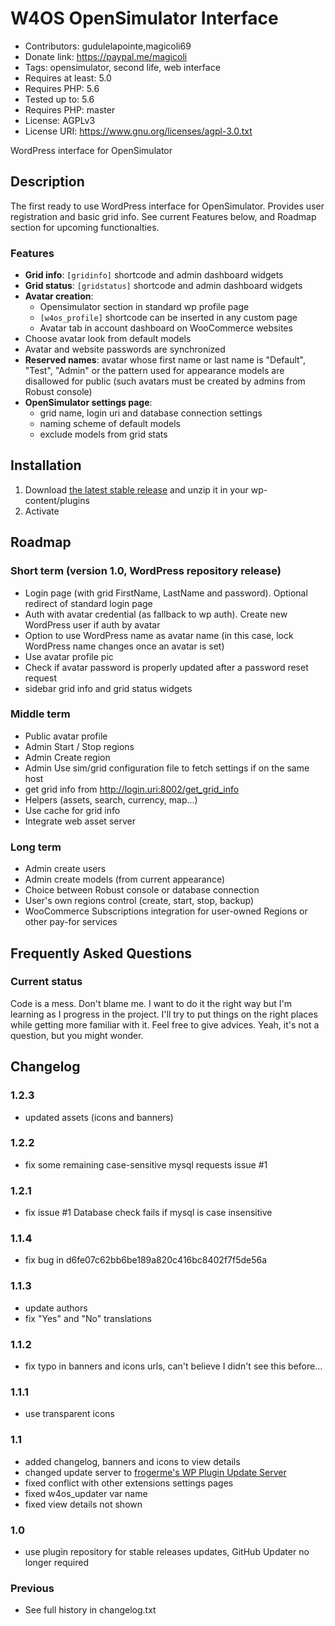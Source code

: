 # W4OS OpenSimulator Interface
* Contributors: gudulelapointe,magicoli69
* Donate link: https://paypal.me/magicoli
* Tags: opensimulator, second life, web interface
* Requires at least: 5.0
* Requires PHP: 5.6
* Tested up to: 5.6
* Requires PHP: master
* License: AGPLv3
* License URI: https://www.gnu.org/licenses/agpl-3.0.txt

WordPress interface for OpenSimulator

## Description

The first ready to use WordPress interface for OpenSimulator. Provides user
registration and basic grid info. See current Features below, and Roadmap
section for upcoming functionalties.

### Features

- **Grid info**: `[gridinfo]` shortcode and admin dashboard widgets
- **Grid status**: `[gridstatus]` shortcode and admin dashboard widgets
- **Avatar creation**:
  - Opensimulator section in standard wp profile page
  - `[w4os_profile]` shortcode can be inserted in any custom page
  - Avatar tab in account dashboard on WooCommerce websites
- Choose avatar look from default models
- Avatar and website passwords are synchronized
- **Reserved names**: avatar whose first name or last name is "Default",
  "Test", "Admin" or the pattern used for appearance models are disallowed for
  public (such avatars must be created by admins from Robust console)
- **OpenSimulator settings page**:
  - grid name, login uri and database connection settings
  - naming scheme of default models
  - exclude models from grid stats

## Installation

1. Download [the latest stable release](https://magiiic.com/updates/?action=download&slug=w4os)
    and unzip it in your wp-content/plugins
2. Activate

## Roadmap

### Short term (version 1.0, WordPress repository release)

- Login page (with grid FirstName, LastName and password).
  Optional redirect of standard login page
- Auth with avatar credential (as fallback to wp auth).
  Create new WordPress user if auth by avatar
- Option to use WordPress name as avatar name (in this case, lock WordPress
  name changes once an avatar is set)
- Use avatar profile pic
- Check if avatar password is properly updated after a password reset request
- sidebar grid info and grid status widgets

### Middle term

- Public avatar profile
- Admin Start / Stop regions
- Admin Create region
- Admin Use sim/grid configuration file to fetch settings if on the same host
- get grid info from http://login.uri:8002/get_grid_info
- Helpers (assets, search, currency, map...)
- Use cache for grid info
- Integrate web asset server

### Long term

- Admin create users
- Admin create models (from current appearance)
- Choice between Robust console or database connection
- User's own regions control (create, start, stop, backup)
- WooCommerce Subscriptions integration for user-owned Regions or other pay-for services

## Frequently Asked Questions

### Current status

Code is a mess. Don't blame me. I want to do it the right way but I'm learning
as I progress in the project. I'll try to put things on the right places while
getting more familiar with it. Feel free to give advices. Yeah, it's not a
question, but you might wonder.

## Changelog

### 1.2.3
* updated assets (icons and banners)

### 1.2.2
* fix some remaining case-sensitive mysql requests issue #1

### 1.2.1
* fix issue #1 Database check fails if mysql is case insensitive

### 1.1.4
* fix bug in d6fe07c62bb6be189a820c416bc8402f7f5de56a

### 1.1.3
* update authors
* fix "Yes" and "No" translations

### 1.1.2
* fix typo in banners and icons urls, can't believe I didn't see this before...

### 1.1.1
* use transparent icons

### 1.1
* added changelog, banners and icons to view details
* changed update server to [frogerme's WP Plugin Update Server](https://github.com/froger-me/wp-plugin-update-server)
* fixed conflict with other extensions settings pages
* fixed w4os_updater var name
* fixed view details not shown

### 1.0
* use plugin repository for stable releases updates, GitHub Updater no longer
  required

### Previous
* See full history in changelog.txt
